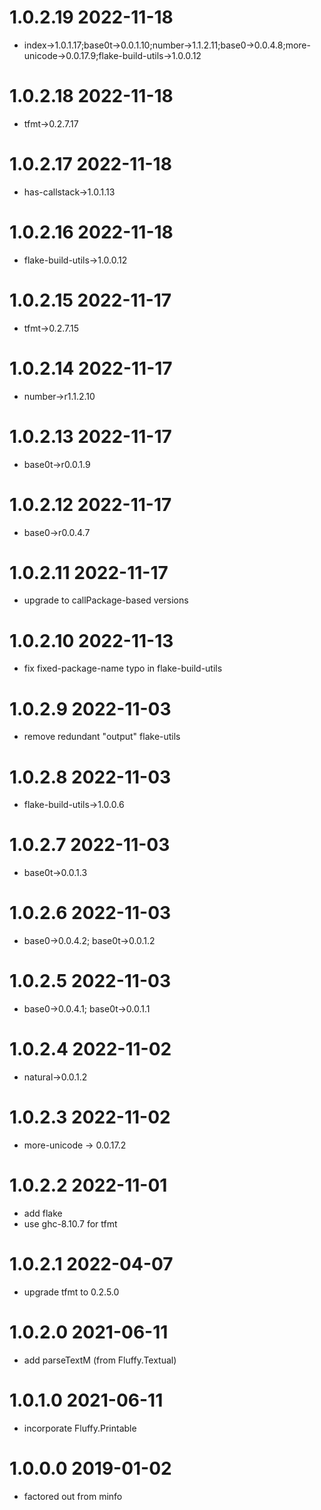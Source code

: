 1.0.2.19 2022-11-18
===================
- index->1.0.1.17;base0t->0.0.1.10;number->1.1.2.11;base0->0.0.4.8;more-unicode->0.0.17.9;flake-build-utils->1.0.0.12

1.0.2.18 2022-11-18
===================
- tfmt->0.2.7.17

1.0.2.17 2022-11-18
===================
- has-callstack->1.0.1.13

1.0.2.16 2022-11-18
===================
- flake-build-utils->1.0.0.12

1.0.2.15 2022-11-17
===================
- tfmt->0.2.7.15

1.0.2.14 2022-11-17
===================
- number->r1.1.2.10

1.0.2.13 2022-11-17
===================
- base0t->r0.0.1.9

1.0.2.12 2022-11-17
===================
- base0->r0.0.4.7

1.0.2.11 2022-11-17
===================
- upgrade to callPackage-based versions

1.0.2.10 2022-11-13
===================
- fix fixed-package-name typo in flake-build-utils

1.0.2.9 2022-11-03
==================
- remove redundant "output" flake-utils

1.0.2.8 2022-11-03
==================
- flake-build-utils->1.0.0.6

1.0.2.7 2022-11-03
==================
- base0t->0.0.1.3

1.0.2.6 2022-11-03
==================
- base0->0.0.4.2; base0t->0.0.1.2

1.0.2.5 2022-11-03
==================
- base0->0.0.4.1; base0t->0.0.1.1

1.0.2.4 2022-11-02
==================
- natural->0.0.1.2

1.0.2.3 2022-11-02
==================
- more-unicode -> 0.0.17.2

1.0.2.2 2022-11-01
==================
- add flake
- use ghc-8.10.7 for tfmt

1.0.2.1 2022-04-07
==================
- upgrade tfmt to 0.2.5.0

1.0.2.0 2021-06-11
==================
- add parseTextM (from Fluffy.Textual)

1.0.1.0 2021-06-11
==================
- incorporate Fluffy.Printable

1.0.0.0 2019-01-02
==================
- factored out from minfo
